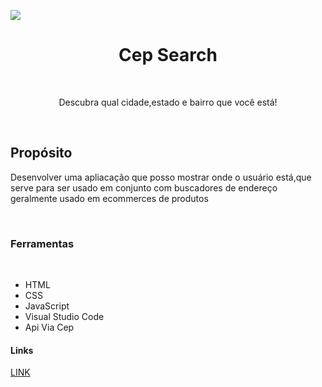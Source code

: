 <img align="center" src='.Untitled design.png'><br>
<h1 align="center">Cep Search</h1><br>
<p align="center">Descubra qual cidade,estado e bairro que você está!</p><br>

<h2>Propósito</h2>
<p>Desenvolver uma apliacação que posso mostrar onde o usuário está,que serve para ser usado em conjunto com buscadores de endereço geralmente usado em ecommerces de produtos</p>
<br>
<h3>Ferramentas</h3>
<br>
<ul>
    <li>HTML</li>
    <li>CSS</li>
    <li>JavaScript</li>
    <li>Visual Studio Code</li>
    <li>Api Via Cep</li>
</ul>


<h4>Links</h4>
<p><a href="https://curious-lamington-a33264.netlify.app/">LINK</a>